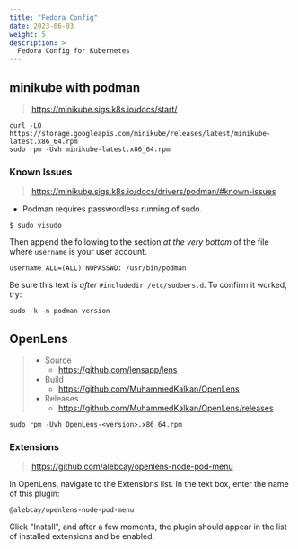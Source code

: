 ```yaml
---
title: "Fedora Config"
date: 2023-06-03
weight: 5
description: >
  Fedora Config for Kubernetes
---
```


## minikube with podman

> <https://minikube.sigs.k8s.io/docs/start/>

```shell
curl -LO https://storage.googleapis.com/minikube/releases/latest/minikube-latest.x86_64.rpm
sudo rpm -Uvh minikube-latest.x86_64.rpm
```

### Known Issues

> <https://minikube.sigs.k8s.io/docs/drivers/podman/#known-issues>

- Podman requires passwordless running of sudo.

```shell
$ sudo visudo
```

Then append the following to the section *at the very bottom* of the file where `username` is your user account.

```shell
username ALL=(ALL) NOPASSWD: /usr/bin/podman
```

Be sure this text is *after* `#includedir /etc/sudoers.d`. To confirm it worked, try:

```shell
sudo -k -n podman version
```

## OpenLens

> - Source
>   - <https://github.com/lensapp/lens>
> - Build
>   - <https://github.com/MuhammedKalkan/OpenLens>
> - Releases
>   - <https://github.com/MuhammedKalkan/OpenLens/releases>

```shell
sudo rpm -Uvh OpenLens-<version>.x86_64.rpm 
```

### Extensions

> <https://github.com/alebcay/openlens-node-pod-menu>

In OpenLens, navigate to the Extensions list. In the text box, enter the name of this plugin:

```
@alebcay/openlens-node-pod-menu
```

Click "Install", and after a few moments, the plugin should appear in the list of installed extensions and be enabled.

